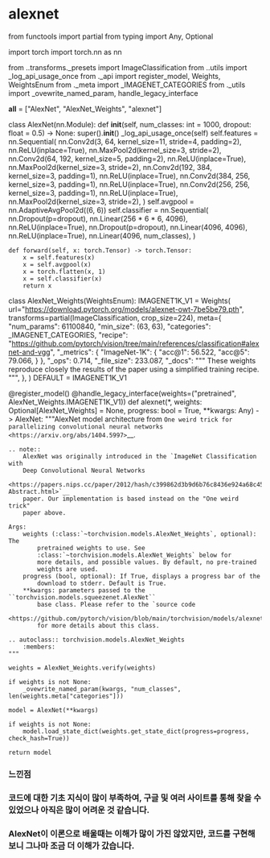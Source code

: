 # alexnet
from functools import partial
from typing import Any, Optional

import torch
import torch.nn as nn

from ..transforms._presets import ImageClassification
from ..utils import _log_api_usage_once
from ._api import register_model, Weights, WeightsEnum
from ._meta import _IMAGENET_CATEGORIES
from ._utils import _ovewrite_named_param, handle_legacy_interface


__all__ = ["AlexNet", "AlexNet_Weights", "alexnet"]


class AlexNet(nn.Module):
    def __init__(self, num_classes: int = 1000, dropout: float = 0.5) -> None:
        super().__init__()
        _log_api_usage_once(self)
        self.features = nn.Sequential(
            nn.Conv2d(3, 64, kernel_size=11, stride=4, padding=2),
            nn.ReLU(inplace=True),
            nn.MaxPool2d(kernel_size=3, stride=2),
            nn.Conv2d(64, 192, kernel_size=5, padding=2),
            nn.ReLU(inplace=True),
            nn.MaxPool2d(kernel_size=3, stride=2),
            nn.Conv2d(192, 384, kernel_size=3, padding=1),
            nn.ReLU(inplace=True),
            nn.Conv2d(384, 256, kernel_size=3, padding=1),
            nn.ReLU(inplace=True),
            nn.Conv2d(256, 256, kernel_size=3, padding=1),
            nn.ReLU(inplace=True),
            nn.MaxPool2d(kernel_size=3, stride=2),
        )
        self.avgpool = nn.AdaptiveAvgPool2d((6, 6))
        self.classifier = nn.Sequential(
            nn.Dropout(p=dropout),
            nn.Linear(256 * 6 * 6, 4096),
            nn.ReLU(inplace=True),
            nn.Dropout(p=dropout),
            nn.Linear(4096, 4096),
            nn.ReLU(inplace=True),
            nn.Linear(4096, num_classes),
        )

    def forward(self, x: torch.Tensor) -> torch.Tensor:
        x = self.features(x)
        x = self.avgpool(x)
        x = torch.flatten(x, 1)
        x = self.classifier(x)
        return x


class AlexNet_Weights(WeightsEnum):
    IMAGENET1K_V1 = Weights(
        url="https://download.pytorch.org/models/alexnet-owt-7be5be79.pth",
        transforms=partial(ImageClassification, crop_size=224),
        meta={
            "num_params": 61100840,
            "min_size": (63, 63),
            "categories": _IMAGENET_CATEGORIES,
            "recipe": "https://github.com/pytorch/vision/tree/main/references/classification#alexnet-and-vgg",
            "_metrics": {
                "ImageNet-1K": {
                    "acc@1": 56.522,
                    "acc@5": 79.066,
                }
            },
            "_ops": 0.714,
            "_file_size": 233.087,
            "_docs": """
                These weights reproduce closely the results of the paper using a simplified training recipe.
            """,
        },
    )
    DEFAULT = IMAGENET1K_V1


@register_model()
@handle_legacy_interface(weights=("pretrained", AlexNet_Weights.IMAGENET1K_V1))
def alexnet(*, weights: Optional[AlexNet_Weights] = None, progress: bool = True, **kwargs: Any) -> AlexNet:
    """AlexNet model architecture from `One weird trick for parallelizing convolutional neural networks <https://arxiv.org/abs/1404.5997>`__.

    .. note::
        AlexNet was originally introduced in the `ImageNet Classification with
        Deep Convolutional Neural Networks
        <https://papers.nips.cc/paper/2012/hash/c399862d3b9d6b76c8436e924a68c45b-Abstract.html>`__
        paper. Our implementation is based instead on the "One weird trick"
        paper above.

    Args:
        weights (:class:`~torchvision.models.AlexNet_Weights`, optional): The
            pretrained weights to use. See
            :class:`~torchvision.models.AlexNet_Weights` below for
            more details, and possible values. By default, no pre-trained
            weights are used.
        progress (bool, optional): If True, displays a progress bar of the
            download to stderr. Default is True.
        **kwargs: parameters passed to the ``torchvision.models.squeezenet.AlexNet``
            base class. Please refer to the `source code
            <https://github.com/pytorch/vision/blob/main/torchvision/models/alexnet.py>`_
            for more details about this class.

    .. autoclass:: torchvision.models.AlexNet_Weights
        :members:
    """

    weights = AlexNet_Weights.verify(weights)

    if weights is not None:
        _ovewrite_named_param(kwargs, "num_classes", len(weights.meta["categories"]))

    model = AlexNet(**kwargs)

    if weights is not None:
        model.load_state_dict(weights.get_state_dict(progress=progress, check_hash=True))

    return model

### 느낀점
### 코드에 대한 기초 지식이 많이 부족하여, 구글 및 여러 사이트를 통해 찾을 수 있었으나 아직은 많이 어려운 것 같습니다.
### AlexNet이 이론으로 배울때는 이해가 많이 가진 않았지만, 코드를 구현해 보니 그나마 조금 더 이해가 갔습니다. 
